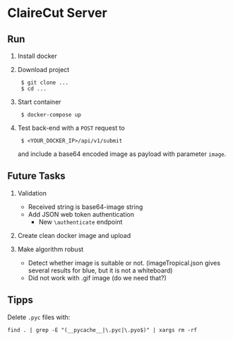 # ClaireCut Server

## Run

1. Install docker

2. Download project

		$ git clone ...
		$ cd ...

2. Start container

		$ docker-compose up

3. Test back-end with a `POST` request to

		$ <YOUR_DOCKER_IP>/api/v1/submit
		
	and include a base64 encoded image as payload with parameter `image`.

## Future Tasks

1. Validation
	* Received string is base64-image string
	* Add JSON web token authentication
	    * New `\authenticate` endpoint

2. Create clean docker image and upload

3. Make algorithm robust

    * Detect whether image is suitable or not. (imageTropical.json gives several results for blue, but it is not a whiteboard)
    * Did not work with .gif image (do we need that?)

## Tipps

Delete `.pyc` files with:

    find . | grep -E "(__pycache__|\.pyc|\.pyo$)" | xargs rm -rf